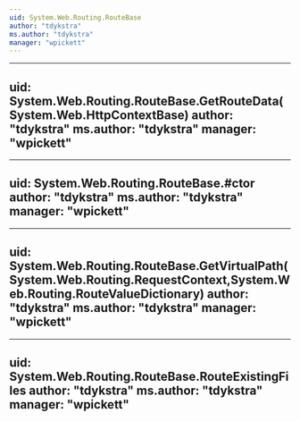 ```yaml
---
uid: System.Web.Routing.RouteBase
author: "tdykstra"
ms.author: "tdykstra"
manager: "wpickett"
---
```


---
uid: System.Web.Routing.RouteBase.GetRouteData(System.Web.HttpContextBase)
author: "tdykstra"
ms.author: "tdykstra"
manager: "wpickett"
---

---
uid: System.Web.Routing.RouteBase.#ctor
author: "tdykstra"
ms.author: "tdykstra"
manager: "wpickett"
---

---
uid: System.Web.Routing.RouteBase.GetVirtualPath(System.Web.Routing.RequestContext,System.Web.Routing.RouteValueDictionary)
author: "tdykstra"
ms.author: "tdykstra"
manager: "wpickett"
---

---
uid: System.Web.Routing.RouteBase.RouteExistingFiles
author: "tdykstra"
ms.author: "tdykstra"
manager: "wpickett"
---
